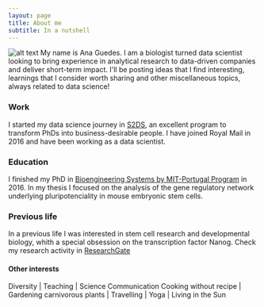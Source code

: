 ```yaml
---
layout: page
title: About me
subtitle: In a nutshell
---
```


![alt text](https://github.com/amguedes/amguedes.github.io/tree/master/img/smile-solid.svg") My name is Ana Guedes. I am a biologist turned data scientist looking to bring experience in analytical research to data-driven companies and deliver short-term impact.
I'll be posting ideas that I find interesting, learnings that I consider worth sharing and other miscellaneous topics, always related to data science! 


### Work
I started my data science journey in [S2DS](http://www.s2ds.org/), an excellent program to transform PhDs into business-desirable people. 
I have joined Royal Mail in 2016 and have been working as a data scientist. 


### Education
I finished my PhD in [Bioengineering Systems by MIT-Portugal Program](https://www.mitportugal.org/education/bioengineering-systems/doctoral-program) in 2016. In my thesis I focused on the analysis of the gene regulatory network underlying pluripotenciality in mouse embryonic stem cells. 


### Previous life
In a previous life I was interested in stem cell research and developmental biology, whith a special obsession on the transcription factor Nanog. 
Check my research activity in [ResearchGate](https://www.researchgate.net/profile/Ana_Guedes9)


#### Other interests
Diversity | Teaching | Science Communication 
Cooking without recipe | Gardening carnivorous plants | Travelling | Yoga | Living in the Sun
